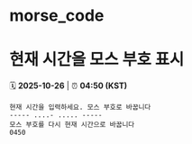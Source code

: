# morse_code
# 현재 시간을 모스 부호 표시
<!-- MORSE_TIME_START -->
🗓️ **2025-10-26** | ⏰ **04:50 (KST)**

```
현재 시간을 입력하세요. 모스 부호로 바꿉니다
----- ....- ..... -----
모스 부호를 다시 현재 시간으로 바꿉니다
0450
```
<!-- MORSE_TIME_END -->

